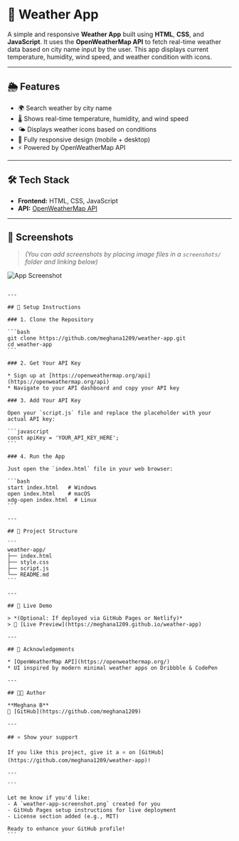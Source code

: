 
# 📌 Weather App

A simple and responsive **Weather App** built using **HTML**, **CSS**, and **JavaScript**. It uses the **OpenWeatherMap API** to fetch real-time weather data based on city name input by the user. This app displays current temperature, humidity, wind speed, and weather condition with icons.

---

## 🌦️ Features

- 🌍 Search weather by city name
- 🌡️ Shows real-time temperature, humidity, and wind speed
- 🌤️ Displays weather icons based on conditions
- 📱 Fully responsive design (mobile + desktop)
- ⚡ Powered by OpenWeatherMap API

---

## 🛠️ Tech Stack

- **Frontend:** HTML, CSS, JavaScript
- **API:** [OpenWeatherMap API](https://openweathermap.org/api)

---

## 📸 Screenshots

> *(You can add screenshots by placing image files in a `screenshots/` folder and linking below)*

![App Screenshot](![image](https://github.com/user-attachments/assets/b731d2ae-e2d9-4e65-bfff-4b72ca3c1687)
)
````

---

## 🔧 Setup Instructions

### 1. Clone the Repository

```bash
git clone https://github.com/meghana1209/weather-app.git
cd weather-app
```

### 2. Get Your API Key

* Sign up at [https://openweathermap.org/api](https://openweathermap.org/api)
* Navigate to your API dashboard and copy your API key

### 3. Add Your API Key

Open your `script.js` file and replace the placeholder with your actual API key:

```javascript
const apiKey = 'YOUR_API_KEY_HERE';
```

### 4. Run the App

Just open the `index.html` file in your web browser:

```bash
start index.html   # Windows
open index.html    # macOS
xdg-open index.html  # Linux
```

---

## 📁 Project Structure

```
weather-app/
├── index.html
├── style.css
├── script.js
└── README.md
```

---

## 🚀 Live Demo

> *(Optional: If deployed via GitHub Pages or Netlify)*
> 🔗 [Live Preview](https://meghana1209.github.io/weather-app)

---

## 🙌 Acknowledgements

* [OpenWeatherMap API](https://openweathermap.org/)
* UI inspired by modern minimal weather apps on Dribbble & CodePen

---

## 👩‍💻 Author

**Meghana B**
📧 [GitHub](https://github.com/meghana1209)

---

## ⭐ Show your support

If you like this project, give it a ⭐ on [GitHub](https://github.com/meghana1209/weather-app)!

---

```

Let me know if you'd like:
- A `weather-app-screenshot.png` created for you
- GitHub Pages setup instructions for live deployment
- License section added (e.g., MIT)

Ready to enhance your GitHub profile!
```

